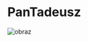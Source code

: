 # PanTadeusz

![obraz](https://user-images.githubusercontent.com/54420112/159164320-150902a6-a2de-4c51-8399-c9ab8ea43c0b.png)
